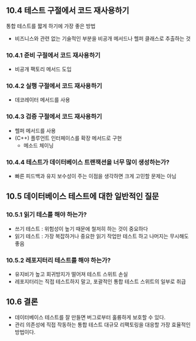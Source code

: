 ## 10.4 테스트 구절에서 코드 재사용하기 

통합 테스트를 짧게 하기에 가장 좋은 방법 
- 비즈니스와 관련 없는 기술적인 부분을 비공개 메서드나 헬퍼 클래스로 추출하는 것 

### 10.4.1 준비 구절에서 코드 재사용하기 
- 비공개 팩토리 메서드 도입

### 10.4.2 실행 구절에서 코드 재사용하기
- 데코레이터 메서드를 사용 

### 10.4.3 검증 구절에서 코드 재사용하기
- 헬퍼 메서드를 사용 
- (C++) 플루언트 인터페이스를 확장 메서드로 구현 
  - 메소드 체이닝

### 10.4.4 테스트가 데이터베이스 트랜잭션을 너무 많이 생성하는가? 
- 빠른 피드백과 유지 보수성이 주는 이점을 생각하면 크게 고민할 문제는 아님 



## 10.5 데이터베이스 테스트에 대한 일반적인 질문

### 10.5.1 읽기 테스를 해야 하는가? 
- 쓰기 테스트 : 위험성이 높기 때문에 철저히 하는 것이 중요하다
- 읽기 테스트 : 가장 복잡하거나 중요한 읽기 작업만 테스트 하고 나머지는 무시해도 좋음 

### 10.5.2 레포지터리 테스트를 해야 하는가? 
- 유지비가 높고 회귀방지가 떨어져 테스트 스위트 손실
- 레포지터리는 직접 테스트하지 말고, 포괄적인 통합 테스트 스위트의 일부로 취급 



## 10.6 결론 
- 데이터베이스 테스트를 잘 만들면 버그로부터 훌륭하게 보호할 수 있다. 
- 관리 의존성에 직접 작동하는 통합 테스트 대규모 리팩토링을 대응할 가장 효율적인 방법이다. 